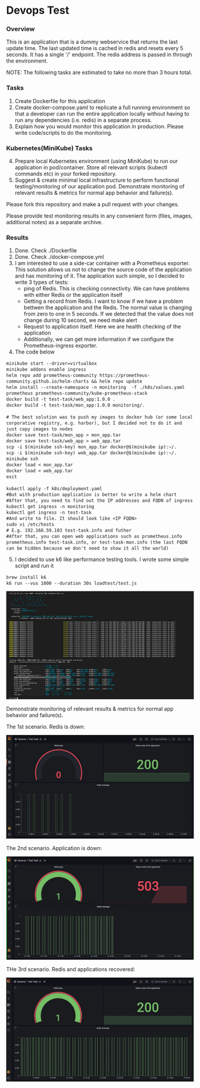 # Devops Test

### Overview
This is an application that is a dummy webservice that returns the
last update time.  The last updated time is cached in redis and
resets every 5 seconds.  It has a single '/' endpoint.  The redis
address is passed in through the environment.

NOTE: The following tasks are estimated to take no more than 3 hours total.

### Tasks
1. Create Dockerfile for this application
2. Create docker-compose.yaml to replicate a full running environment 
so that a developer can run the entire application locally without having
to run any dependencies (i.e. redis) in a separate process.
3. Explain how you would monitor this application in production. 
Please write code/scripts to do the monitoring.

### Kubernetes(MiniKube) Tasks
4. Prepare local Kubernetes environment (using MiniKube) to run our application in pod/container. 
Store all relevant scripts (kubectl commands etc) in your forked repository.
5. Suggest & create minimal local infrastructure to perform functional testing/monitoring of our application pod.
Demonstrate monitoring of relevant results & metrics for normal app behavior and failure(s).

Please fork this repository and make a pull request with your changes.

Please provide test monitoring results in any convenient form (files, images, additional notes) as a separate archive.

### Results
1. Done. Check ./Dockerfile
2. Done. Check ./docker-compose.yml
3. I am interested to use a side-car container with a Prometheus exporter. This solution allows us not to change the source code of the application and has monitoring of it. The application such simple, so I decided to write 3 types of tests:
    - ping of Redis. This is checking connectivity. We can have problems with either Redis or the application itself 
    - Getting a record from Redis. I want to know if we have a problem bettwen the application and the Redis. The normal value is changing from zero to one in 5 seconds. If we detected that the value does not change during 10 second, we need make alert
    - Request to application itself. Here we are health checking of the application
    - Additionally, we can get more information if we configure the Prometheus-ingress exporter. 
4. The code below
```
minikube start --driver=virtualbox
minikube addons enable ingress
helm repo add prometheus-community https://prometheus-community.github.io/helm-charts && helm repo update
helm install --create-namespace -n monitoring  -f ./k8s/values.yaml prometheus prometheus-community/kube-prometheus-stack
docker build -t test-task/web_app:1.0.0 .
docker build -t test-task/mon_app:1.0.0 monitoring/.

# The best solution was to push my images to docker hub (or some local corporative registry, e.g. harbor), but I decided not to do it and just copy images to nodes
docker save test-task/mon_app > mon_app.tar
docker save test-task/web_app > web_app.tar
scp -i $(minikube ssh-key) mon_app.tar docker@$(minikube ip):~/.
scp -i $(minikube ssh-key) web_app.tar docker@$(minikube ip):~/.
minikube ssh
docker load < mon_app.tar
docker load < web_app.tar
exit 

kubectl apply -f k8s/deployment.yaml
#But with production application is better to write a helm chart
#After that, you need to find out the IP addresses and FQDN of ingress
kubectl get ingress -n monitoring 
kubectl get ingress -n test-task
#And write to file. It should look like <IP FQDN>
sudo vi /etc/hosts
# E.g. 192.168.59.103 test-task.info and futher
#After that, you can open web applications such as prometheus.info prometheus.info test-task.info, or test-task-mon.info (the last FQDN can be hidden because we don't need to show it all the world)
```
5.  I decided to use k6 like performance testing tools. I wrote some simple script and run it 
```
brew install k6
k6 run --vus 1000 --duration 30s loadtest/test.js 
```
![image info](./images/result.jpg)


Demonstrate monitoring of relevant results & metrics for normal app behavior and failure(s).

The 1st scenario. Redis is down:


![image info](./images/redis_fail.jpg)


The 2nd scenario. Application is down:


![image info](./images/app_fail.jpg)


THe 3rd scenario. Redis and applications recovered:


![image info](./images/app_return.jpg)